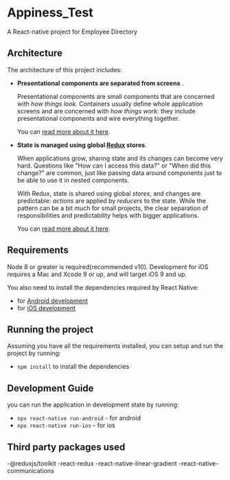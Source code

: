 # Appiness_Test

A React-native project for Employee Directory

## Architecture

The architecture of this project includes:

- **Presentational components are separated from screens** .

  Presentational components are small components that are concerned with _how things look_. Containers usually define whole application screens and are concerned with _how things work_: they include presentational components and wire everything together.

  You can [read more about it here](https://medium.com/@dan_abramov/smart-and-dumb-components-7ca2f9a7c7d0).

- **State is managed using global [Redux](https://redux.js.org/) stores**.

  When applications grow, sharing state and its changes can become very hard. Questions like "How can I access this data?" or "When did this change?" are common, just like passing data around components just to be able to use it in nested components.

  With Redux, state is shared using global _stores_, and changes are predictable: _actions_ are applied by _reducers_ to the state. While the pattern can be a bit much for small projects, the clear separation of responsibilities and predictability helps with bigger applications.

  You can [read more about it here](https://redux.js.org/introduction/motivation).

## Requirements

Node 8 or greater is required(recommended v10). Development for iOS requires a Mac and Xcode 9 or up, and will target iOS 9 and up.

You also need to install the dependencies required by React Native:

- for [Android development](https://facebook.github.io/react-native/docs/getting-started.html#installing-dependencies-3)
- for [iOS development](https://facebook.github.io/react-native/docs/getting-started.html#installing-dependencies)

## Running the project

Assuming you have all the requirements installed, you can setup and run the project by running:

- `npm install` to install the dependencies

## Development Guide

you can run the application in development state by running:

- `npx react-native run-android` - for android
- `npx react-native run-ios` - for ios

## Third party packages used

-@reduxjs/toolkit
-react-redux
-react-native-linear-gradient
-react-native-communications
